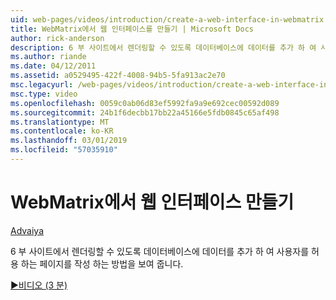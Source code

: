 ```yaml
---
uid: web-pages/videos/introduction/create-a-web-interface-in-webmatrix
title: WebMatrix에서 웹 인터페이스를 만들기 | Microsoft Docs
author: rick-anderson
description: 6 부 사이트에서 렌더링할 수 있도록 데이터베이스에 데이터를 추가 하 여 사용자를 허용 하는 페이지를 작성 하는 방법을 보여 줍니다.
ms.author: riande
ms.date: 04/12/2011
ms.assetid: a0529495-422f-4008-94b5-5fa913ac2e70
msc.legacyurl: /web-pages/videos/introduction/create-a-web-interface-in-webmatrix
msc.type: video
ms.openlocfilehash: 0059c0ab06d83ef5992fa9a9e692cec00592d089
ms.sourcegitcommit: 24b1f6decbb17bb22a45166e5fdb0845c65af498
ms.translationtype: MT
ms.contentlocale: ko-KR
ms.lasthandoff: 03/01/2019
ms.locfileid: "57035910"
---
```

<a name="create-a-web-interface-in-webmatrix"></a>WebMatrix에서 웹 인터페이스 만들기
====================
[Advaiya](https://twitter.com/Advaiyasolns)

6 부 사이트에서 렌더링할 수 있도록 데이터베이스에 데이터를 추가 하 여 사용자를 허용 하는 페이지를 작성 하는 방법을 보여 줍니다.

[&#9654;비디오 (3 분)](https://channel9.msdn.com/Blogs/ASP-NET-Site-Videos/create-a-web-interface-in-webmatrix)

